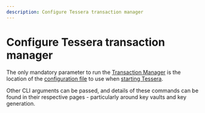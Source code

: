 ```yaml
---
description: Configure Tessera transaction manager
---
```


# Configure Tessera transaction manager

The only mandatory parameter to run the [Transaction Manager] is the location of the
[configuration file] to use when [starting Tessera].

Other CLI arguments can be passed, and details of these commands can be found in their respective pages - particularly around key vaults and key generation.

[Transaction Manager]: ../../Concepts/Privacy-Manager/Transaction-manager.md
[starting Tessera]: ../Get-started/Start-Tessera.md
[configuration file]: ../../Reference/SampleConfiguration.md
